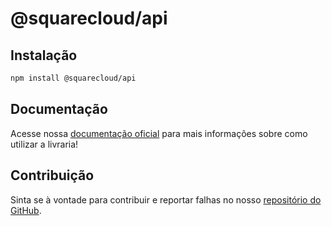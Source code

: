 # **@squarecloud/api**

## **Instalação**

```bash
npm install @squarecloud/api
```

## **Documentação**

Acesse nossa [documentação oficial](https://docs.squarecloud.app/sdks/js/client) para mais informações sobre como utilizar a livraria!

## **Contribuição**

Sinta se à vontade para contribuir e reportar falhas no nosso [repositório do GitHub](https://github.com/squarecloudofc/wrapper-api-js).
